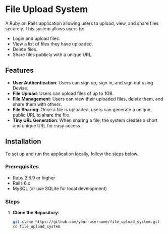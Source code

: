 # File Upload System

A Ruby on Rails application allowing users to upload, view, and share files securely. This system allows users to:

- Login and upload files.
- View a list of files they have uploaded.
- Delete files.
- Share files publicly with a unique URL.

## Features

- **User Authentication**: Users can sign up, sign in, and sign out using Devise.
- **File Upload**: Users can upload files of up to 1GB.
- **File Management**: Users can view their uploaded files, delete them, and share them with others.
- **File Sharing**: Once a file is uploaded, users can generate a unique, public URL to share the file.
- **Tiny URL Generation**: When sharing a file, the system creates a short and unique URL for easy access.

## Installation

To set up and run the application locally, follow the steps below.

### Prerequisites

- Ruby 2.6.9 or higher
- Rails 6.x
- MySQL (or use SQLite for local development)

### Steps

1. **Clone the Repository**:

   ```bash
   git clone https://github.com/your-username/file_upload_system.git
   cd file_upload_system
